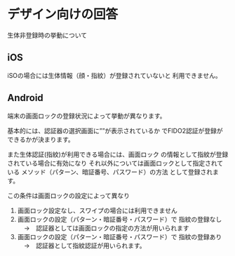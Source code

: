 # デザイン向けの回答

生体非登録時の挙動について

## iOS

iSOの場合には生体情報（顔・指紋）が登録されていないと
利用できません。

## Android
端末の画面ロックの登録状況によって挙動が異なります。

基本的には、認証器の選択画面に””が表示されているか
でFIDO2認証が登録ができるかが決まります。

また生体認証(指紋)が利用できる場合には、画面ロック
の情報として指紋が登録されている場合に有効になり
それ以外については画面ロックとして指定されている
メソッド（パターン、暗証番号、パスワード）の方法
として登録されます。

この条件は画面ロックの設定によって異なり
1. 画面ロック設定なし、スワイプの場合には利用できません
2. 画面ロックの設定（パターン・暗証番号・パスワード）で
   指紋の登録なし
   　→　認証器としては画面ロックの指定の方法が用いられます
3. 画面ロックの設定（パターン・暗証番号・パスワード）で
   指紋の登録あり
   　→　認証器として指紋認証が用いられます。

